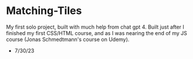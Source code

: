 # Matching-Tiles

My first solo project, built with much help from chat gpt 4. Built just after I finished my first CSS/HTML course, and as I was nearing the end of my 
JS course (Jonas Schmedtmann's course on Udemy). 
  - 7/30/23

